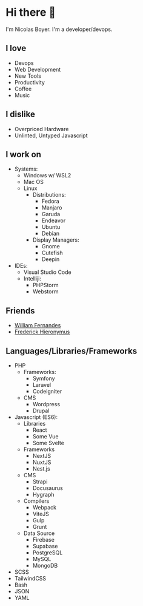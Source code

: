 # Hi there 👋

I'm Nicolas Boyer. I'm a developer/devops.

## I love
* Devops
* Web Development
* New Tools
* Productivity
* Coffee
* Music


## I dislike
* Overpriced Hardware
* Unlinted, Untyped Javascript

## I work on
* Systems: 
  * Windows w/ WSL2
  * Mac OS
  * Linux
    * Distributions: 
      * Fedora
      * Manjaro
      * Garuda
      * Endeavor
      * Ubuntu
      * Debian
    * Display Managers: 
      * Gnome
      * Cutefish
      * Deepin
* IDEs:
  * Visual Studio Code
  * Intelliji: 
    * PHPStorm
    * Webstorm

## Friends
* <a href="https://github.com/willfrnds6" target="_blank">William Fernandes</a>
* <a href="https://github.com/fhierony" target="_blank">Frederick Hieronymus</a>

## Languages/Libraries/Frameworks
* PHP
  * Frameworks:
    * Symfony
    * Laravel
    * Codeigniter
  * CMS
    * Wordpress
    * Drupal
* Javascript (ES6):
  * Libraries
    * React  
    * Some Vue
    * Some Svelte
  * Frameworks
    * NextJS 
    * NuxtJS
    * Nest.js
  * CMS
    * Strapi
    * Docusaurus
    * Hygraph
  * Compilers
    * Webpack
    * ViteJS
    * Gulp
    * Grunt
  * Data Source
    * Firebase
    * Supabase
    * PostgreSQL
    * MySQL
    * MongoDB
* SCSS
* TailwindCSS
* Bash
* JSON
* YAML
